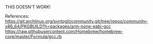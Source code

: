 THIS DOESN'T WORK!

References: https://git.archlinux.org/svntogit/community.git/tree/repos/community-x86_64/PKGBUILD?h=packages/arm-none-eabi-gcc
https://raw.githubusercontent.com/Homebrew/homebrew-core/master/Formula/gcc.rb

